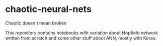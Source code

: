 # chaotic-neural-nets
Chaotic doesn't mean broken

This repository contains notebooks with variation about Hopfield network written from scratch and some other stuff about ANN, mostly with Keras.